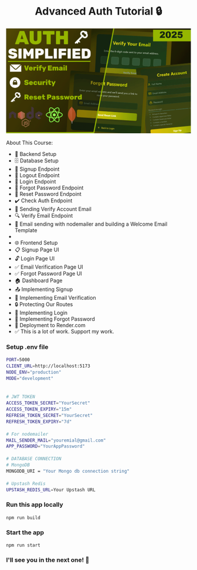 <h1 align="center">Advanced Auth Tutorial 🔒 </h1>

![Demo App](/frontend/public/Thumbnail-for-readme.png)

About This Course:

- 🔧 Backend Setup
- 🗄️ Database Setup
- 🔐 Signup Endpoint
- 🚪 Logout Endpoint
- 🔑 Login Endpoint
- 🔄 Forgot Password Endpoint
- 🔁 Reset Password Endpoint
- ✔️ Check Auth Endpoint
- 📧 Sending Verify Account Email
- 🔍 Verify Email Endpoint
- 📄 Email sending with nodemailer and building a Welcome Email Template
-
- 🌐 Frontend Setup
- 📋 Signup Page UI
- 🔓 Login Page UI
- ✅ Email Verification Page UI
- ✅ Forgot Password Page UI
- 🏠 Dashboard Page
- 📤 Implementing Signup
- 📧 Implementing Email Verification
- 🔒 Protecting Our Routes
- 🔑 Implementing Login
- 🔄 Implementing Forgot Password
- 🚀 Deployment to Render.com
- ✅ This is a lot of work. Support my work.

### Setup .env file

```bash
PORT=5000
CLIENT_URL=http://localhost:5173
NODE_ENV="production"
MODE="development"


# JWT TOKEN
ACCESS_TOKEN_SECRET="YourSecret"
ACCESS_TOKEN_EXPIRY="15m"
REFRESH_TOKEN_SECRET="YourSecret"
REFRESH_TOKEN_EXPIRY="7d"

# For nodemailer
MAIL_SENDER_MAIL="youremial@gmail.com"
APP_PASSWORD="YourAppPassword"

# DATABASE CONNECTION
# MongoDB
MONGODB_URI = "Your Mongo db connection string"

# Upstash Redis
UPSTASH_REDIS_URL=Your Upstash URL

```

### Run this app locally

```shell
npm run build
```

### Start the app

```shell
npm run start
```

### I'll see you in the next one! 🚀

